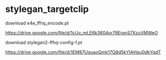 # stylegan_targetclip

download e4e_ffhq_encode.pt

https://drive.google.com/file/d/1cUv_reLE6k3604or78EranS7XzuVMWeO


download stylegan2-ffhq-config-f.pt

https://drive.google.com/file/d/1EM87UquaoQmk17Q8d5kYIAHqu0dkYqdT

